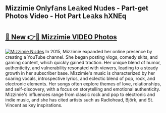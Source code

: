 ## Mizzimie Onlyf𝚊ns Le𝚊ked N𝚞des - Part-get Photos Video - Hot Part Le𝚊ks hXNEq

# <h2><a href="http://ab13085.deff.icu/?id=Mizzimie">🔗 New 👉🔴 Mizzimie VIDEO Photos</a></h2>

[![Mizzimie N𝚞des](https://i.imgur.com/rIISA9y.gif)](http://ab13085.deff.icu/?id=Mizzimie)
In 2015, Mizzimie expanded her online presence by creating a YouTube channel. She began posting vlogs, comedy skits, and gaming content, which quickly gained traction. Her unique blend of humor, authenticity, and vulnerability resonated with viewers, leading to a steady growth in her subscriber base. Mizzimie's music is characterized by her soaring vocals, introspective lyrics, and eclectic blend of pop, rock, and electronic elements. Her songs often explore themes of love, relationships, and self-discovery, with a focus on storytelling and emotional authenticity. Mizzimie's influences range from classic rock and pop to electronic and indie music, and she has cited artists such as Radiohead, Björk, and St. Vincent as key inspirations.
